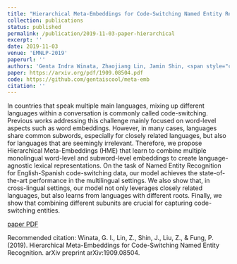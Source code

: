 ```yaml
---
title: "Hierarchical Meta-Embeddings for Code-Switching Named Entity Recognition"
collection: publications
status: published
permalink: /publication/2019-11-03-paper-hierarchical
excerpt: ''
date: 2019-11-03
venue: 'EMNLP-2019'
paperurl: ''
authors: 'Genta Indra Winata, Zhaojiang Lin, Jamin Shin, <span style="color: #0779e4"><b>Zihan Liu</b></span>, Pascale Fung'
paper: https://arxiv.org/pdf/1909.08504.pdf
code: https://github.com/gentaiscool/meta-emb
citation: ''
---
```

In countries that speak multiple main languages, mixing up different languages within a conversation is commonly called code-switching. Previous works addressing this challenge mainly focused on word-level aspects such as word embeddings. However, in many cases, languages share common subwords, especially for closely related languages, but also for languages that are seemingly irrelevant. Therefore, we propose Hierarchical Meta-Embeddings (HME) that learn to combine multiple monolingual word-level and subword-level embeddings to create language-agnostic lexical representations. On the task of Named Entity Recognition for English-Spanish code-switching data, our model achieves the state-of-the-art performance in the multilingual settings. We also show that, in cross-lingual settings, our model not only leverages closely related languages, but also learns from languages with different roots. Finally, we show that combining different subunits are crucial for capturing code-switching entities.

[paper PDF](https://arxiv.org/pdf/1909.08504.pdf)

Recommended citation: Winata, G. I., Lin, Z., Shin, J., Liu, Z., & Fung, P. (2019). Hierarchical Meta-Embeddings for Code-Switching Named Entity Recognition. arXiv preprint arXiv:1909.08504.